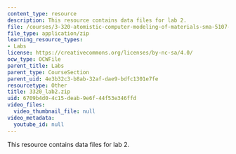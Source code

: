 ```yaml
---
content_type: resource
description: This resource contains data files for lab 2.
file: /courses/3-320-atomistic-computer-modeling-of-materials-sma-5107-spring-2005/6709b4d04c15deab9e6f44f53e346ffd_3320_lab2.zip
file_type: application/zip
learning_resource_types:
- Labs
license: https://creativecommons.org/licenses/by-nc-sa/4.0/
ocw_type: OCWFile
parent_title: Labs
parent_type: CourseSection
parent_uid: 4e3b32c3-b8ab-32af-dae9-bdfc1301e7fe
resourcetype: Other
title: 3320_lab2.zip
uid: 6709b4d0-4c15-deab-9e6f-44f53e346ffd
video_files:
  video_thumbnail_file: null
video_metadata:
  youtube_id: null
---
```

This resource contains data files for lab 2.